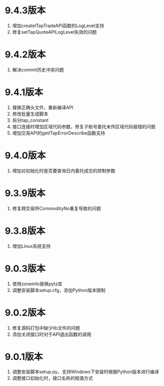 # 9.4.3版本

1. 增加createITapTradeAPI函数的LogLevel支持
2. 修复setTapQuoteAPILogLevel失效的问题

# 9.4.2版本

1. 解决commit历史冲突问题

# 9.4.1版本

1. 替换正确头文件，重新编译API
2. 修改批量生成脚本
3. 拆分tap_constant
4. 接口连接时增加区域代码参数，修复子账号委托未传区域代码报错的问题
5. 增加交易API的getITapErrorDescribe函数支持

# 9.4.0版本

1. 增加对初始化时是否要查询日内委托成交的控制参数

# 9.3.9版本

1. 修复跨交易所CommodityNo重复导致的问题

# 9.3.8版本
1. 增加Linux系统支持

# 9.0.3版本

1. 使用zoneinfo替换pytz库
2. 调整安装脚本setup.cfg，添加Python版本限制

# 9.0.2版本

1. 修复源码打包中缺少lib文件的问题
2. 添加关闭接口时对于API退出函数的调用

# 9.0.1版本

1. 调整安装脚本setup.py，支持Windows下安装时根据Python版本进行编译
2. 调整接口初始化时，接口名称的赋值方式
